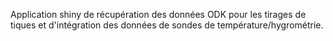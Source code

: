 Application shiny de récupération des données ODK pour les tirages de tiques et d'intégration des données de sondes de température/hygrométrie.
